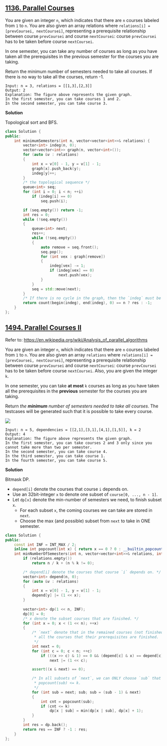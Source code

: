 ## [1136. Parallel Courses](https://leetcode-cn.com/problems/parallel-courses/)

You are given an integer `n`, which indicates that there are `n` courses labeled from `1` to `n`. You are also given an array relations where `relations[i] = [prevCoursei, nextCoursei]`, representing a prerequisite relationship between course `prevCoursei` and course `nextCoursei`: course `prevCoursei` has to be taken before course `nextCoursei`.

In one semester, you can take any number of courses as long as you have taken all the prerequisites in the previous semester for the courses you are taking.

Return the minimum number of semesters needed to take all courses. If there is no way to take all the courses, return -1.

```
Input: n = 3, relations = [[1,3],[2,3]]
Output: 2
Explanation: The figure above represents the given graph.
In the first semester, you can take courses 1 and 2.
In the second semester, you can take course 3.
```

**Solution**

Topological sort and BFS.

```cpp
class Solution {
public:
    int minimumSemesters(int n, vector<vector<int>>& relations) {
        vector<int> indeg(n, 0);
        vector<vector<int>> graph(n, vector<int>());
        for (auto &v : relations)
        {
            int x = v[0] - 1, y = v[1] - 1;
            graph[x].push_back(y);
            indeg[y]++;
        }
        /* the topological sequence */
        queue<int> seq;
        for (int i = 0; i < n; ++i)
            if (indeg[i] == 0)
                seq.push(i);

        if (seq.empty()) return -1;
        int res = 0;
        while (!seq.empty())
        {
            queue<int> next;
            res++;
            while (!seq.empty())
            {
                auto remove = seq.front();
                seq.pop();
                for (int vex : graph[remove])
                {
                    indeg[vex] -= 1;
                    if (indeg[vex] == 0)
                        next.push(vex);
                }
            }
            seq = std::move(next);
        }
        /* If there is no cycle in the graph, then the `indeg` must be filled with zeros. */
        return count(begin(indeg), end(indeg), 0) == n ? res : -1;
    }
};
```





## [1494. Parallel Courses II](https://leetcode.com/problems/parallel-courses-ii/)

Refer to: https://en.wikipedia.org/wiki/Analysis_of_parallel_algorithms

You are given an integer `n`, which indicates that there are `n` courses labeled from `1` to `n`. You are also given an array `relations` where `relations[i] = [prevCoursei, nextCoursei]`, representing a prerequisite relationship between course `prevCoursei` and course `nextCoursei`: course `prevCoursei` has to be taken before course `nextCoursei`. Also, you are given the integer `k`.

In one semester, you can take **at most** `k` courses as long as you have taken all the prerequisites in the **previous** semester for the courses you are taking.

Return *the **minimum** number of semesters needed to take all courses*. The testcases will be generated such that it is possible to take every course.

<img src="https://assets.leetcode.com/uploads/2020/05/22/leetcode_parallel_courses_2.png" />

```
Input: n = 5, dependencies = [[2,1],[3,1],[4,1],[1,5]], k = 2
Output: 4 
Explanation: The figure above represents the given graph.
In the first semester, you can take courses 2 and 3 only since you cannot take more than two per semester.
In the second semester, you can take course 4.
In the third semester, you can take course 1.
In the fourth semester, you can take course 5.
```

**Solution**

Bitmask DP.

- `depend[i]` denote the courses that course `i` depends on.
- Use an 32bit-integer  `x` to denote one subset of `course[0, ..., n - 1]`.
- Let `dp[x]` denote the min-number of semesters we need, to finish subset `x`.
  - For each subset `x`, the coming courses we can take are stored in `next`.
  - Choose the max (and possible) subset from `next` to take in ONE semester.

```cpp
class Solution {
public:
    const int INF = INT_MAX / 2;
    inline int popcount(int x) { return x == 0 ? 0 : __builtin_popcount(x); }
    int minNumberOfSemesters(int n, vector<vector<int>>& relations, int k) {
        if (relations.empty())
            return n / k + (n % k != 0);

        /* depend[i] denote the courses that course `i` depends on. */
        vector<int> depend(n, 0);
        for (auto &v : relations)
        {
            int x = v[0] - 1, y = v[1] - 1;
            depend[y] |= (1 << x);
        }
        
        vector<int> dp(1 << n, INF);
        dp[0] = 0;
        /* x denote the subset courses that are finished. */
        for (int x = 0; x < (1 << n); ++x)
        {
            /* `next` denote that in the remained courses (not finished course),
             * all the courses that their prerequisites are finished. 
             */
            int next = 0;
            for (int c = 0; c < n; ++c)
                if (((x >> c) & 1) == 0 && (depend[c] & x) == depend[c])
                    next |= (1 << c);

            assert((x & next) == 0);

            /* In all subsets of `next`, we can ONLY choose `sub` that satisfis 
             * popcount(sub) <= k.
             */
            for (int sub = next; sub; sub = (sub - 1) & next)
            {
                int cnt = popcount(sub);
                if (cnt <= k)
                    dp[x | sub] = min(dp[x | sub], dp[x] + 1);
            }
        }
        int res = dp.back();
        return res == INF ? -1 : res;
    }
};
```

